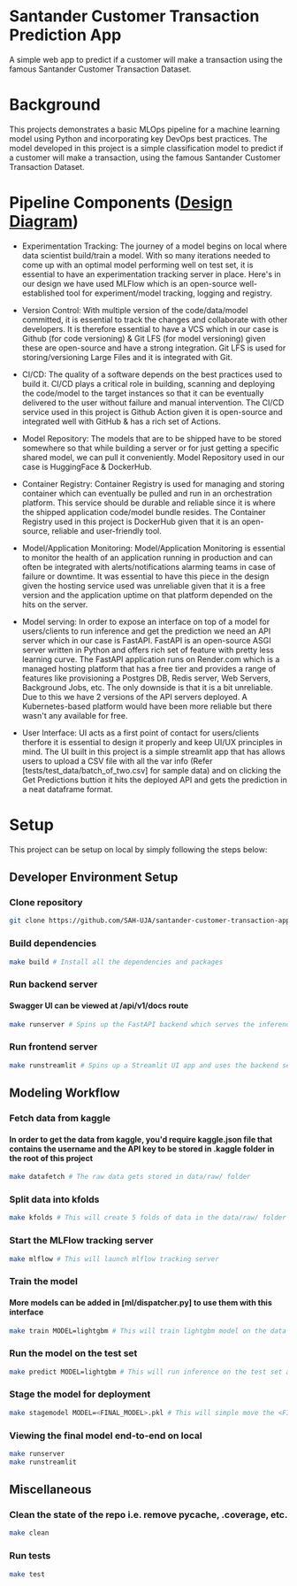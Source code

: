 # Santander Customer Transaction Prediction App
A simple web app to predict if a customer will make a transaction using the famous Santander Customer Transaction Dataset.

# Background
This projects demonstrates a basic MLOps pipeline for a machine learning model using Python and incorporating key DevOps best practices. The model developed in this project is a simple classification model to predict if a customer will make a transaction, using the famous Santander Customer Transaction Dataset.

# Pipeline Components ([Design Diagram](design.jpeg))

* Experimentation Tracking: The journey of a model begins on local where data scientist build/train a model. With so many iterations needed to come up with an optimal model performing well on test set, it is essential to have an experimentation tracking server in place. Here's in our design we have used MLFlow which is an open-source well-established tool for experiment/model tracking, logging and registry.

* Version Control: With multiple version of the code/data/model committed, it is essential to track the changes and collaborate with other developers. It is therefore essential to have a VCS which in our case is Github (for code versioning) & Git LFS (for model versioning) given these are open-source and have a strong integration. Git LFS is used for storing/versioning Large Files and it is integrated with Git.

* CI/CD: The quality of a software depends on the best practices used to build it. CI/CD plays a critical role in building, scanning and deploying the code/model to the target instances so that it can be eventually delivered to the user without failure and manual intervention. The CI/CD service used in this project is Github Action given it is open-source and integrated well with GitHub & has a rich set of Actions.

* Model Repository: The models that are to be shipped have to be stored somewhere so that while building a server or for just getting a specific shared model, we can pull it conveniently. Model Repository used in our case is HuggingFace & DockerHub.

* Container Registry: Container Registry is used for managing and storing container which can eventually be pulled and run in an orchestration platform. This service should be durable and reliable since it is where the shipped application code/model bundle resides. The Container Registry used in this project is DockerHub given that it is an open-source, reliable and user-friendly tool.

* Model/Application Monitoring: Model/Application Monitoring is essential to monitor the health of an application running in production and can often be integrated with alerts/notifications alarming teams in case of failure or downtime. It was essential to have this piece in the design given the hosting service used was unreliable given that it is a free version and the application uptime on that platform depended on the hits on the server.

* Model serving: In order to expose an interface on top of a model for users/clients to run inference and get the prediction we need an API server which in our case is FastAPI. FastAPI is an open-source ASGI server written in Python and offers rich set of feature with pretty less learning curve. The FastAPI application runs on Render.com which is a managed hosting platform that has a free tier and provides a range of features like provisioning a Postgres DB, Redis server, Web Servers, Background Jobs, etc. The only downside is that it is a bit unreliable. Due to this we have 2 versions of the API servers deployed. A Kubernetes-based platform would have been more reliable but there wasn't any available for free.

* User Interface: UI acts as a first point of contact for users/clients therfore it is essential to design it properly and keep UI/UX principles in mind. The UI built in this project is a simple streamlit app that has allows users to upload a CSV file with all the var info (Refer [tests/test_data/batch_of_two.csv] for sample data) and on clicking the Get Predictions buttion it hits the deployed API and gets the prediction in a neat dataframe format.


# Setup

This project can be setup on local by simply following the steps below:

## Developer Environment Setup 

### Clone repository
```bash
git clone https://github.com/SAH-UJA/santander-customer-transaction-app.git # Clone the repository
```

### Build dependencies
```bash
make build # Install all the dependencies and packages
```

### Run backend server 
#### Swagger UI can be viewed at /api/v1/docs route
```bash
make runserver # Spins up the FastAPI backend which serves the inference API
```

### Run frontend server
```bash
make runstreamlit # Spins up a Streamlit UI app and uses the backend server running locally
```

## Modeling Workflow

### Fetch data from kaggle 
#### In order to get the data from kaggle, you'd require kaggle.json file that contains the username and the API key to be stored in .kaggle folder in the root of this project
```bash
make datafetch # The raw data gets stored in data/raw/ folder
```

### Split data into kfolds
```bash
make kfolds # This will create 5 folds of data in the data/raw/ folder
```

### Start the MLFlow tracking server
```bash
make mlflow # This will launch mlflow tracking server
```

### Train the model 
#### More models can be added in [ml/dispatcher.py] to use them with this interface
```bash
make train MODEL=lightgbm # This will train lightgbm model on the data folds. Other model available is "randomforest"
```

### Run the model on the test set
```bash
make predict MODEL=lightgbm # This will run inference on the test set and generate the output as a submission.csv in models/ folder
```

### Stage the model for deployment
```bash
make stagemodel MODEL=<FINAL_MODEL>.pkl # This will simple move the <FINAL_MODEL>.pkl file in the models/staged folder
```

### Viewing the final model end-to-end on local
```bash
make runserver
make runstreamlit
```

## Miscellaneous

### Clean the state of the repo i.e. remove __pycache__, .coverage, etc.
```bash
make clean
```

### Run tests 
```bash
make test
```


